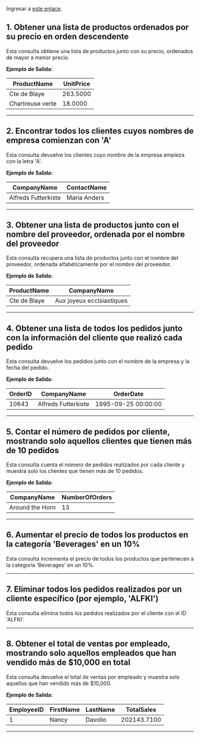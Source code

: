 Ingresar a <a href="https://acortar.link/7Fb6WT" target="_blank">este enlace</a>.

## 1. Obtener una lista de productos ordenados por su precio en orden descendente
Esta consulta obtiene una lista de productos junto con su precio, ordenados de mayor a menor precio.

**Ejemplo de Salida:**

| ProductName    | UnitPrice  |
|----------------|------------|
| Cte de Blaye   | 263.5000   |
| Chartreuse verte | 18.0000  |

---

## 2. Encontrar todos los clientes cuyos nombres de empresa comienzan con 'A'
Esta consulta devuelve los clientes cuyo nombre de la empresa empieza con la letra 'A'.

**Ejemplo de Salida:**

| CompanyName          | ContactName  |
|----------------------|--------------|
| Alfreds Futterkiste  | Maria Anders |

---

## 3. Obtener una lista de productos junto con el nombre del proveedor, ordenada por el nombre del proveedor
Esta consulta recupera una lista de productos junto con el nombre del proveedor, ordenada alfabéticamente por el nombre del proveedor.

**Ejemplo de Salida:**

| ProductName    | CompanyName                 |
|----------------|-----------------------------|
| Cte de Blaye   | Aux joyeux ecclsiastiques    |

---

## 4. Obtener una lista de todos los pedidos junto con la información del cliente que realizó cada pedido
Esta consulta devuelve los pedidos junto con el nombre de la empresa y la fecha del pedido.

**Ejemplo de Salida:**

| OrderID | CompanyName          | OrderDate           |
|---------|----------------------|---------------------|
| 10643   | Alfreds Futterkiste   | 1995-09-25 00:00:00 |

---

## 5. Contar el número de pedidos por cliente, mostrando solo aquellos clientes que tienen más de 10 pedidos
Esta consulta cuenta el número de pedidos realizados por cada cliente y muestra solo los clientes que tienen más de 10 pedidos.

**Ejemplo de Salida:**

| CompanyName      | NumberOfOrders  |
|------------------|-----------------|
| Around the Horn  | 13              |

---

## 6. Aumentar el precio de todos los productos en la categoría 'Beverages' en un 10%
Esta consulta incrementa el precio de todos los productos que pertenecen a la categoría 'Beverages' en un 10%.

---

## 7. Eliminar todos los pedidos realizados por un cliente específico (por ejemplo, 'ALFKI')
Esta consulta elimina todos los pedidos realizados por el cliente con el ID 'ALFKI'.

---

## 8. Obtener el total de ventas por empleado, mostrando solo aquellos empleados que han vendido más de $10,000 en total
Esta consulta devuelve el total de ventas por empleado y muestra solo aquellos que han vendido más de $10,000.

**Ejemplo de Salida:**

| EmployeeID | FirstName  | LastName   | TotalSales   |
|------------|------------|------------|--------------|
| 1          | Nancy      | Davolio    | 202143.7100  |

---


